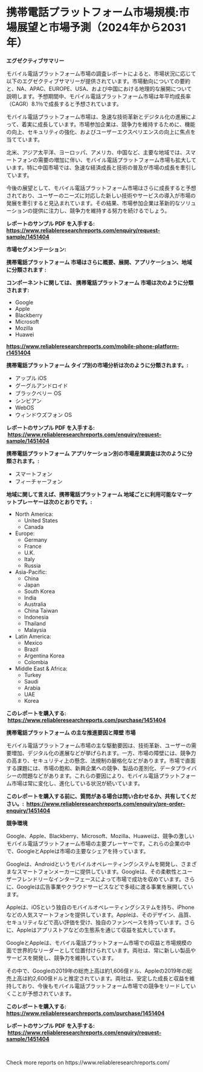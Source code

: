 <p><h1>携帯電話プラットフォーム市場規模:市場展望と市場予測（2024年から2031年）</h1></p><p><strong>エグゼクティブサマリー</strong></p>
<p><p>モバイル電話プラットフォーム市場の調査レポートによると、市場状況に応じて以下のエグゼクティブサマリーが提供されています。市場動向についての要約と、NA、APAC、EUROPE、USA、および中国における地理的な展開について説明します。予想期間中、モバイル電話プラットフォーム市場は年平均成長率（CAGR）8.1％で成長すると予想されています。</p><p>モバイル電話プラットフォーム市場は、急速な技術革新とデジタル化の進展によって、着実に成長しています。市場参加企業は、競争力を維持するために、機能の向上、セキュリティの強化、およびユーザーエクスペリエンスの向上に焦点を当てています。</p><p>北米、アジア太平洋、ヨーロッパ、アメリカ、中国など、主要な地域では、スマートフォンの需要の増加に伴い、モバイル電話プラットフォーム市場も拡大しています。特に中国市場では、急速な経済成長と技術の普及が市場の成長を牽引しています。</p><p>今後の展望として、モバイル電話プラットフォーム市場はさらに成長すると予想されており、ユーザーのニーズに対応した新しい技術やサービスの導入が市場の発展を牽引すると見込まれています。その結果、市場参加企業は革新的なソリューションの提供に注力し、競争力を維持する努力を続けるでしょう。</p></p>
<p><strong>レポートのサンプル PDF を入手する: <a href="https://www.reliableresearchreports.com/enquiry/request-sample/1451404">https://www.reliableresearchreports.com/enquiry/request-sample/1451404</a></strong></p>
<p><strong>市場セグメンテーション:</strong></p>
<p><strong> 携帯電話プラットフォーム 市場はさらに概要、展開、アプリケーション、地域に分類されます :</strong></p>
<p><strong>コンポーネントに関しては、 携帯電話プラットフォーム 市場は次のように分類されます: &nbsp;</strong></p>
<p><ul><li>Google</li><li>Apple</li><li>Blackberry</li><li>Microsoft</li><li>Mozilla</li><li>Huawei</li></ul></p>
<p><strong><a href="https://www.reliableresearchreports.com/mobile-phone-platform-r1451404">https://www.reliableresearchreports.com/mobile-phone-platform-r1451404</a></strong></p>
<p><strong> 携帯電話プラットフォーム タイプ別の市場分析は次のように分類されます。:</strong></p>
<p><ul><li>アップル iOS</li><li>グーグルアンドロイド</li><li>ブラックベリー OS</li><li>シンビアン</li><li>WebOS</li><li>ウィンドウズフォン OS</li></ul></p>
<p><strong>レポートのサンプル PDF を入手する: &nbsp;<a href="https://www.reliableresearchreports.com/enquiry/request-sample/1451404">https://www.reliableresearchreports.com/enquiry/request-sample/1451404</a></strong></p>
<p><strong> 携帯電話プラットフォーム アプリケーション別の市場産業調査は次のように分類されます。:</strong></p>
<p><ul><li>スマートフォン</li><li>フィーチャーフォン</li></ul></p>
<p><strong>地域に関して言えば、携帯電話プラットフォーム 地域ごとに利用可能なマーケットプレーヤーは次のとおりです。:</strong></p>
<p><ul>
    <li>
        North America:
        <ul>
            <li>United States</li>
            <li>Canada</li>
        </ul>
    </li>
    <li>
        Europe:
        <ul>
            <li>Germany</li>
            <li>France</li>
            <li>U.K.</li>
            <li>Italy</li>
            <li>Russia</li>
        </ul>
    </li>
    <li>
        Asia-Pacific:
        <ul>
            <li>China</li>
            <li>Japan</li>
            <li>South Korea</li>
            <li>India</li>
            <li>Australia</li>
            <li>China Taiwan</li>
            <li>Indonesia</li>
            <li>Thailand</li>
            <li>Malaysia</li>
        </ul>
    </li>
    <li>
        Latin America:
        <ul>
            <li>Mexico</li>
            <li>Brazil</li>
            <li>Argentina Korea</li>
            <li>Colombia</li>
        </ul>
    </li>
    <li>
        Middle East & Africa:
        <ul>
            <li>Turkey</li>
            <li>Saudi</li>
            <li>Arabia</li>
            <li>UAE</li>
            <li>Korea</li>
        </ul>
    </li>
    </ul></p>
<p><strong>このレポートを購入する: &nbsp;<a href="https://www.reliableresearchreports.com/purchase/1451404">https://www.reliableresearchreports.com/purchase/1451404</a></strong></p>
<p><strong>携帯電話プラットフォーム の主な推進要因と障壁 市場</strong></p>
<p><p>モバイル電話プラットフォーム市場の主な駆動要因は、技術革新、ユーザーの需要増加、デジタル化の進展などが挙げられます。一方、市場の障壁には、競争力の高まり、セキュリティ上の懸念、法規制の厳格化などがあります。市場で直面する課題には、市場の飽和、新興企業への競争、製品の差別化、データプライバシーの問題などがあります。これらの要因により、モバイル電話プラットフォーム市場は常に変化し、進化している状況が続いています。</p></p>
<p><strong>このレポートを購入する前に、質問がある場合は問い合わせるか、共有してください。:&nbsp; <a href="https://www.reliableresearchreports.com/enquiry/pre-order-enquiry/1451404">https://www.reliableresearchreports.com/enquiry/pre-order-enquiry/1451404</a></strong></p>
<p><strong>競争環境</strong></p>
<p><p>Google、Apple、Blackberry、Microsoft、Mozilla、Huaweiは、競争の激しいモバイル電話プラットフォーム市場の主要プレーヤーです。これらの企業の中で、GoogleとAppleは市場の主要なシェアを持っています。</p><p>Googleは、Androidというモバイルオペレーティングシステムを開発し、さまざまなスマートフォンメーカーに提供しています。Googleは、その柔軟性とユーザーフレンドリーなインターフェースによって市場で成功を収めています。さらに、Googleは広告事業やクラウドサービスなどで多岐に渡る事業を展開しています。</p><p>Appleは、iOSという独自のモバイルオペレーティングシステムを持ち、iPhoneなどの人気スマートフォンを提供しています。Appleは、そのデザイン、品質、セキュリティなどで高い評価を受け、独自のファンベースを持っています。さらに、Appleはアプリストアなどの生態系を通じて収益を拡大しています。</p><p>GoogleとAppleは、モバイル電話プラットフォーム市場での収益と市場規模の面で世界的なリーダーとして位置付けられています。両社は、常に新しい製品やサービスを開発し、競争力を維持しています。</p><p>その中で、Googleの2019年の総売上高は約1,606億ドル、Appleの2019年の総売上高は約2,600億ドルと推定されています。両社は、安定した成長と収益を維持しており、今後もモバイル電話プラットフォーム市場での競争をリードしていくことが予想されています。</p></p>
<p><strong>このレポートを購入する: &nbsp; <a href="https://www.reliableresearchreports.com/purchase/1451404">https://www.reliableresearchreports.com/purchase/1451404</a></strong></p>
<p><strong>レポートのサンプル PDF を入手する: &nbsp;<a href="https://www.reliableresearchreports.com/enquiry/request-sample/1451404">https://www.reliableresearchreports.com/enquiry/request-sample/1451404</a></strong><strong></strong></p>
<p>&nbsp;</p>
<p>Check more reports on https://www.reliableresearchreports.com/</p>